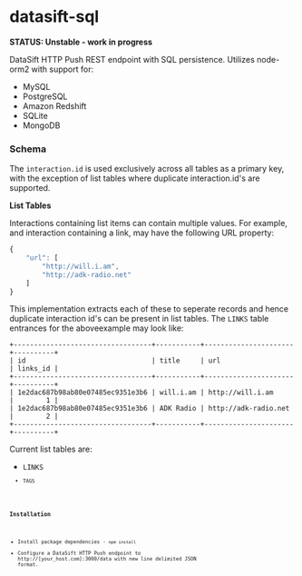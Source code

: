 datasift-sql
==============

**STATUS: Unstable - work in progress**

DataSift HTTP Push REST endpoint with SQL persistence. Utilizes node-orm2 with support for:

* MySQL
* PostgreSQL
* Amazon Redshift
* SQLite
* MongoDB

### Schema

The <code>interaction.id</code> is used exclusively across all tables as a primary key, with the exception of list tables where duplicate interaction.id's are supported. 

**List Tables**

Interactions containing list items can contain multiple values. For example, and interaction containing a link, may have the following URL property:
```javascript
{
    "url": [
        "http://will.i.am",
        "http://adk-radio.net"
    ]
}
```
This implementation extracts each of these to seperate records and hence duplicate interaction id's can be present in list tables. The <code>LINKS</code> table entrances for the aboveexample may look like:

```
+----------------------------------+-----------+----------------------+----------+
| id                               | title     | url                  | links_id |
+----------------------------------+-----------+----------------------+----------+
| 1e2dac687b98ab80e07485ec9351e3b6 | will.i.am | http://will.i.am     |        1 |
| 1e2dac687b98ab80e07485ec9351e3b6 | ADK Radio | http://adk-radio.net |        2 |
+----------------------------------+-----------+----------------------+----------+
```
Current list tables are:

* <code>LINKS<code>
* <code>TAGS<code>



### Installation
* Install package dependencies - <code>npm install</code>
* Configure a DataSift HTTP Push endpoint to http://[your_host.com]:3000/data with new line delimited JSON format.
